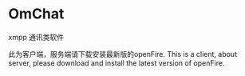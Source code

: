 # OmChat
xmpp 通讯类软件

此为客户端，服务端请下载安装最新版的openFire.
This is a client, about server, please download and install the latest version of openFire.
